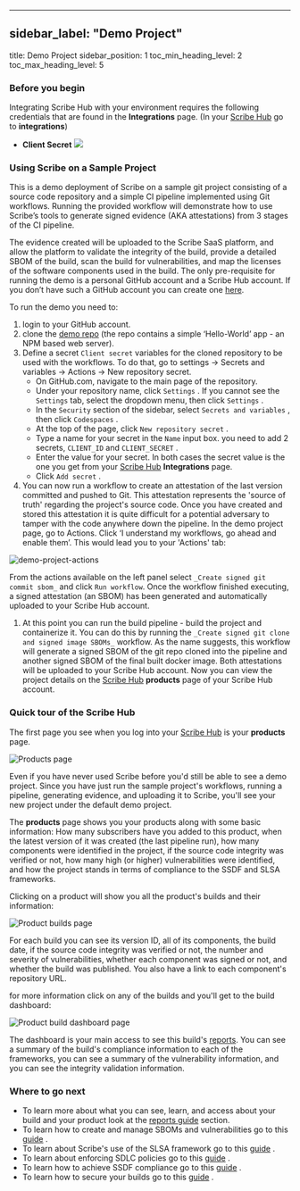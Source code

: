 
---

## sidebar_label: "Demo Project"
title: Demo Project
sidebar_position: 1
toc_min_heading_level: 2
toc_max_heading_level: 5
### Before you begin
Integrating Scribe Hub with your environment requires the following credentials that are found in the **Integrations** page. (In your [﻿Scribe Hub](https://scribehub.scribesecurity.com/) go to **integrations**)

- **Client Secret**
![](../../../img/ci/integrations-secrets.jpg "")

### Using Scribe on a Sample Project
This is a demo deployment of Scribe on a sample git project consisting of a source code repository and a simple CI pipeline implemented using Git workflows. Running the provided workflow will demonstrate how to use Scribe’s tools to generate signed evidence (AKA attestations) from 3 stages of the CI pipeline.

The evidence created will be uploaded to the Scribe SaaS platform, and allow the platform to validate the integrity of the build, provide a detailed SBOM of the build, scan the build for vulnerabilities, and map the licenses of the software components used in the build. The only pre-requisite for running the demo is a personal GitHub account and a Scribe Hub account. If you don’t have such a GitHub account you can create one [﻿here](https://github.com/).

To run the demo you need to:

1. login to your GitHub account.
2. clone the [﻿demo repo](https://github.com/Scribe-public-demos/demo-project)  (the repo contains a simple ‘Hello-World’ app - an NPM based web server). 
3. Define a secret `Client secret`  variables for the cloned repository to be used with the workflows. To do that, go to settings → Secrets and variables → Actions → New repository secret.
    - On GitHub.com, navigate to the main page of the repository.
    - Under your repository name, click `Settings` . If you cannot see the `Settings`  tab, select the dropdown menu, then click `Settings` . 
    - In the `Security`  section of the sidebar, select `Secrets and variables` , then click `Codespaces` .
    - At the top of the page, click `New repository secret` .
    - Type a name for your secret in the `Name`  input box. you need to add 2 secrets, `CLIENT_ID`  and `CLIENT_SECRET` .
    - Enter the value for your secret. In both cases the secret value is the one you get from your [﻿Scribe Hub](https://scribehub.scribesecurity.com/)  **Integrations** page.
    - Click `Add secret` .
4. You can now run a workflow to create an attestation of the last version committed and pushed to Git. This attestation represents the 'source of truth' regarding the project's source code. Once you have created and stored this attestation it is quite difficult for a potential adversary to tamper with the code anywhere down the pipeline. In the demo project page, go to Actions.
Click ‘I understand my workflows, go ahead and enable them’.
This would lead you to your 'Actions' tab: 

![demo-project-actions](../../../img/ci/demo-project-actions.jpg "")

 From the actions available on the left panel select `_Create signed git commit sbom_` and click `Run workflow`. Once the workflow finished executing, a signed attestation (an SBOM) has been generated and automatically uploaded to your Scribe Hub account.

1. At this point you can run the build pipeline - build the project and containerize it. You can do this by running the `_Create signed git clone and signed image SBOMs_`  workflow. As the name suggests, this workflow will generate a signed SBOM of the git repo cloned into the pipeline and another signed SBOM of the final built docker image. Both attestations will be uploaded to your Scribe Hub account. Now you can view the project details on the [﻿Scribe Hub](https://scribehub.scribesecurity.com/)  **products** page of your Scribe Hub account.
### Quick tour of the Scribe Hub
The first page you see when you log into your [﻿Scribe Hub](https://scribehub.scribesecurity.com/) is your **products** page.

![Products page](../../../img/start/products-start.jpg "")

Even if you have never used Scribe before you'd still be able to see a demo project. Since you have just run the sample project's workflows, running a pipeline, generating evidence, and uploading it to Scribe, you'll see your new project under the default demo project.

The **products** page shows you your products along with some basic information: How many subscribers have you added to this product, when the latest version of it was created (the last pipeline run), how many components were identified in the project, if the source code integrity was verified or not, how many high (or higher) vulnerabilities were identified, and how the project stands in terms of compliance to the SSDF and SLSA frameworks.

Clicking on a product will show you all the product's builds and their information:

![Product builds page](../../../img/start/builds-start.jpg "")

For each build you can see its version ID, all of its components, the build date, if the source code integrity was verified or not, the number and severity of vulnerabilities, whether each component was signed or not, and whether the build was published. You also have a link to each component's repository URL.

for more information click on any of the builds and you'll get to the build dashboard:

![Product build dashboard page](../../../img/start/dashboard-start.jpg "")

The dashboard is your main access to see this build's [﻿reports](../scribe-hub-reports/). You can see a summary of the build's compliance information to each of the frameworks, you can see a summary of the vulnerability information, and you can see the integrity validation information.

### Where to go next
- To learn more about what you can see, learn, and access about your build and your product look at the [﻿reports guide](../scribe-hub-reports/)  section.
- To learn how to create and manage SBOMs and vulnerabilities go to this [﻿guide](../guides/manag-sbom-and-vul) .
- To learn about Scribe's use of the SLSA framework go to this [﻿guide](../guides/secure-sfw-slsa) .
- To learn about enforcing SDLC policies go to this [﻿guide](../guides/enforcing-sdlc-policy) .
- To learn how to achieve SSDF compliance go to this [﻿guide](../guides/ssdf-compliance) .
- To learn how to secure your builds go to this [﻿guide](../guides/securing-builds) .




<!--- Eraser file: https://app.eraser.io/workspace/iTWHdhhCXiGWNO1dcM2z --->